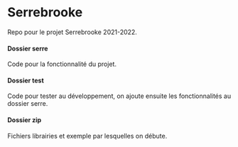 # Serrebrooke

Repo pour le projet Serrebrooke 2021-2022.

#### Dossier serre 
Code pour la fonctionnalité du projet.

#### Dossier test
Code pour tester au développement, on ajoute ensuite les fonctionnalités au dossier serre.

#### Dossier zip
Fichiers librairies et exemple par lesquelles on débute.
